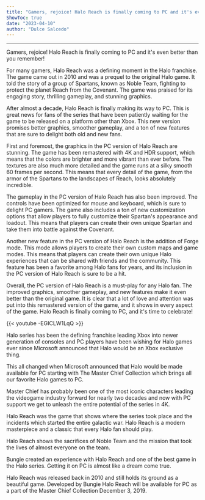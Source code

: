 ```yaml
---
title: "Gamers, rejoice! Halo Reach is finally coming to PC and it's even better than you remember!"
ShowToc: true 
date: "2023-04-10"
author: "Dulce Salcedo"
---
```

*****
Gamers, rejoice! Halo Reach is finally coming to PC and it's even better than you remember!

For many gamers, Halo Reach was a defining moment in the Halo franchise. The game came out in 2010 and was a prequel to the original Halo game. It told the story of a group of Spartans, known as Noble Team, fighting to protect the planet Reach from the Covenant. The game was praised for its engaging story, thrilling gameplay, and stunning graphics.

After almost a decade, Halo Reach is finally making its way to PC. This is great news for fans of the series that have been patiently waiting for the game to be released on a platform other than Xbox. This new version promises better graphics, smoother gameplay, and a ton of new features that are sure to delight both old and new fans.

First and foremost, the graphics in the PC version of Halo Reach are stunning. The game has been remastered with 4K and HDR support, which means that the colors are brighter and more vibrant than ever before. The textures are also much more detailed and the game runs at a silky smooth 60 frames per second. This means that every detail of the game, from the armor of the Spartans to the landscapes of Reach, looks absolutely incredible.

The gameplay in the PC version of Halo Reach has also been improved. The controls have been optimized for mouse and keyboard, which is sure to delight PC gamers. The game also includes a ton of new customization options that allow players to fully customize their Spartan's appearance and loadout. This means that players can create their own unique Spartan and take them into battle against the Covenant.

Another new feature in the PC version of Halo Reach is the addition of Forge mode. This mode allows players to create their own custom maps and game modes. This means that players can create their own unique Halo experiences that can be shared with friends and the community. This feature has been a favorite among Halo fans for years, and its inclusion in the PC version of Halo Reach is sure to be a hit.

Overall, the PC version of Halo Reach is a must-play for any Halo fan. The improved graphics, smoother gameplay, and new features make it even better than the original game. It is clear that a lot of love and attention was put into this remastered version of the game, and it shows in every aspect of the game. Halo Reach is finally coming to PC, and it's time to celebrate!

{{< youtube -EGICLW1LqQ >}} 



Halo series has been the defining franchise leading Xbox into newer generation of consoles and PC players have been wishing for Halo games ever since Microsoft announced that Halo would be an Xbox exclusive thing.
 
This all changed when Microsoft announced that Halo would be made available for PC starting with The Master Chief Collection which brings all our favorite Halo games to PC.
 
Master Chief has probably been one of the most iconic characters leading the videogame industry forward for nearly two decades and now with PC support we get to unleash the entire potential of the series in 4K.
 
Halo Reach was the game that shows where the series took place and the incidents which started the entire galactic war. Halo Reach is a modern masterpiece and a classic that every Halo fan should play.
 
Halo Reach shows the sacrifices of Noble Team and the mission that took the lives of almost everyone on the team.
 
Bungie created an experience with Halo Reach and one of the best game in the Halo series. Getting it on PC is almost like a dream come true.
 
Halo Reach was released back in 2010 and still holds its ground as a beautiful game. Developed by Bungie Halo Reach will be available for PC as a part of the Master Chief Collection December 3, 2019.




